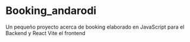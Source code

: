 # Booking_andarodi
Un pequeño proyecto acerca de booking elaborado en JavaScript para el Backend y React Vite el frontend
